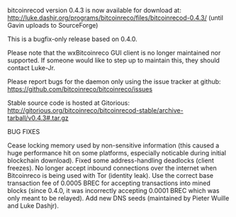 bitcoinrecod version 0.4.3 is now available for download at:
http://luke.dashjr.org/programs/bitcoinreco/files/bitcoinrecod-0.4.3/ (until Gavin uploads to SourceForge)

This is a bugfix-only release based on 0.4.0.

Please note that the wxBitcoinreco GUI client is no longer maintained nor supported. If someone would like to step up to maintain this, they should contact Luke-Jr.

Please report bugs for the daemon only using the issue tracker at github:
https://github.com/bitcoinreco/bitcoinreco/issues

Stable source code is hosted at Gitorious:
http://gitorious.org/bitcoinreco/bitcoinrecod-stable/archive-tarball/v0.4.3#.tar.gz

BUG FIXES

Cease locking memory used by non-sensitive information (this caused a huge performance hit on some platforms, especially noticable during initial blockchain download).
Fixed some address-handling deadlocks (client freezes).
No longer accept inbound connections over the internet when Bitcoinreco is being used with Tor (identity leak).
Use the correct base transaction fee of 0.0005 BREC for accepting transactions into mined blocks (since 0.4.0, it was incorrectly accepting 0.0001 BREC which was only meant to be relayed).
Add new DNS seeds (maintained by Pieter Wuille and Luke Dashjr).

